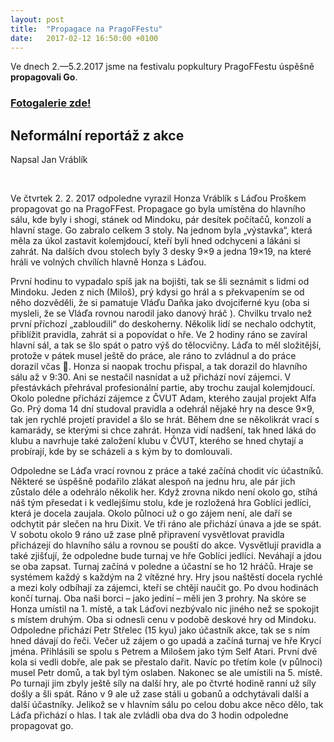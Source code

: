 ```yaml
---
layout: post
title:  "Propagace na PragoFFestu"
date:   2017-02-12 16:50:00 +0100
---
```


Ve dnech 2.&mdash;5.2.2017 jsme na festivalu popkultury PragoFFestu úspěšně **propagovali Go**.

### <a href="https://goo.gl/photos/eLVLWmpTyYTb4Mkn7">Fotogalerie zde!</a>

## Neformální reportáž z akce

Napsal Jan Vráblík

<br>

Ve čtvrtek 2. 2. 2017 odpoledne vyrazil Honza Vráblík s Láďou
Proškem propagovat go na PragoFFest. Propagace go byla umístěna do
hlavního sálu, kde byly i shogi, stánek od Mindoku, pár desítek
počítačů, konzolí a hlavní stage.  Go zabralo celkem 3 stoly. Na
jednom byla „výstavka“, která měla za úkol zastavit kolemjdoucí,
kteří byli hned odchyceni a lákáni si zahrát. Na dalších dvou
stolech byly 3 desky 9&times;9 a jedna 19&times;19, na které hráli ve volných
chvílích hlavně Honza s Láďou.

První hodinu to vypadalo spíš
jak na bojišti, tak se šli seznámit s lidmi od Mindoku. Jeden z nich
(Miloš), prý kdysi go hrál a s překvapením se od něho dozvěděli,
že si pamatuje Vláďu Daňka jako dvojciferné kyu (oba si mysleli,
že se Vláďa rovnou narodil jako danový hráč ).  Chvilku trvalo
než první příchozí „zabloudili“ do deskoherny. Několik lidí
se nechalo odchytit, přiblížit pravidla, zahrát si a popovídat
o hře. Ve 2 hodiny ráno se zavíral hlavní sál, a tak se šlo
spát o patro výš do tělocvičny. Láďa to měl složitější,
protože v pátek musel ještě do práce, ale ráno to zvládnul a do
práce dorazil včas 🙂. Honza si naopak trochu přispal, a tak
dorazil do hlavního sálu až v 9:30. Ani se nestačil nasnídat a už
přichází noví zájemci. V přestávkách přehrával profesionální
partie, aby trochu zaujal kolemjdoucí.  Okolo poledne přichází
zájemce z ČVUT Adam, kterého zaujal projekt Alfa Go. Prý doma 14
dní studoval pravidla a odehrál nějaké hry na desce 9&times;9, tak jen
rychlé projetí pravidel a šlo se hrát. Během dne se několikrát
vrací s kamarády, se kterými si chce zahrát. Honza vidí nadšení,
tak hned láká do klubu a navrhuje také založení klubu v ČVUT,
kterého se hned chytají a probírají, kde by se scházeli a s kým
by to domlouvali.

Odpoledne se Láďa vrací rovnou z práce a také
začíná chodit víc účastníků. Některé se úspěšně podařilo
zlákat alespoň na jednu hru, ale pár jich zůstalo déle a odehrálo
několik her. Když zrovna nikdo není okolo go, stíhá náš tým
přesedat i k vedlejšímu stolu, kde je rozložená hra Goblíci
jedlíci, která je docela zaujala. Okolo půlnoci už o go zájem
není, ale daří se odchytit pár slečen na hru Dixit. Ve tři ráno
ale přichází únava a jde se spát.  V sobotu okolo 9 ráno už zase
plně připravení vysvětlovat pravidla přicházejí do hlavního sálu
a rovnou se pouští do akce. Vysvětlují pravidla a také zjišťují,
že odpoledne bude turnaj ve hře Goblíci jedlíci. Neváhají a
jdou se oba zapsat. Turnaj začíná v poledne a účastní se ho 12
hráčů. Hraje se systémem každý s každým na 2 vítězné hry. Hry
jsou naštěstí docela rychlé a mezi koly odbíhají za zájemci,
kteří se chtějí naučit go. Po dvou hodinách končí turnaj. Oba
naši borci &ndash; jako jediní &ndash; měli jen 3 prohry. Na skóre se Honza umístil
na 1. místě, a tak Láďovi nezbývalo nic jiného než se spokojit s
místem druhým. Oba si odnesli cenu v podobě deskové hry od Mindoku.
Odpoledne přichází Petr Střelec (15 kyu) jako účastník akce,
tak se s ním hned dávají do řeči. Večer už zájem o go upadá a
začíná turnaj ve hře Krycí jména. Přihlásili se spolu s Petrem
a Milošem jako tým Self Atari. První dvě kola si vedli dobře, ale
pak se přestalo dařit. Navíc po třetím kole (v půlnoci) musel Petr
domů, a tak byl tým oslaben. Nakonec se ale umístili na 5. místě. Po
turnaji jim zbyly ještě síly na další hry, ale po čtvrté hodině
ranní už síly došly a šli spát.  Ráno v 9 ale už zase stáli
u gobanů a odchytávali další a další účastníky. Jelikož se v
hlavním sálu po celou dobu akce něco dělo, tak Láďa přichází
o hlas. I tak ale zvládli oba dva do 3 hodin odpoledne propagovat go.

